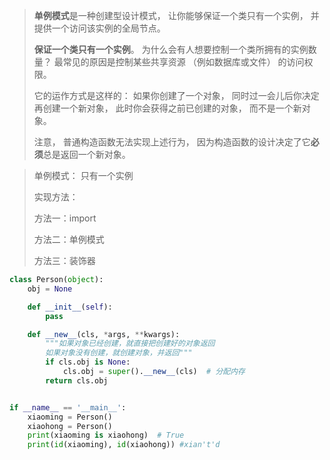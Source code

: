 > **单例模式**是一种创建型设计模式， 让你能够保证一个类只有一个实例， 并提供一个访问该实例的全局节点。
>
> **保证一个类只有一个实例**。 为什么会有人想要控制一个类所拥有的实例数量？ 最常见的原因是控制某些共享资源 （例如数据库或文件） 的访问权限。
>
> 它的运作方式是这样的： 如果你创建了一个对象， 同时过一会儿后你决定再创建一个新对象， 此时你会获得之前已创建的对象， 而不是一个新对象。
>
> 注意， 普通构造函数无法实现上述行为， 因为构造函数的设计决定了它**必须**总是返回一个新对象。

> 单例模式： 只有一个实例
>
> 实现方法：
>
>   方法一：import
>
>   方法二：单例模式
>
>   方法三：装饰器

```python
class Person(object):
    obj = None

    def __init__(self):
        pass

    def __new__(cls, *args, **kwargs):
        """如果对象已经创建，就直接把创建好的对象返回
        如果对象没有创建，就创建对象，并返回"""
        if cls.obj is None:
            cls.obj = super().__new__(cls)  # 分配内存
        return cls.obj


if __name__ == '__main__':
    xiaoming = Person()
    xiaohong = Person()
    print(xiaoming is xiaohong)  # True
    print(id(xiaoming), id(xiaohong)) #xian't'd
```

